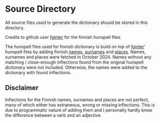 # Source Directory

All source files used to generate the dictionary should be stored in this directory.

Credits to github user [fginter](https://github.com/fginter/hunspell-fi) for the finnish hunspell files.

The hunspell files used for finnish dictionary is build on top of [fginter](https://github.com/fginter/hunspell-fi)' hunspell files by adding finnish [names](https://www.avoindata.fi/data/fi/dataset/none), [surnames](https://www.avoindata.fi/data/fi/dataset/none) and [places](https://www.maanmittauslaitos.fi/nimiston-kyselypalvelu-ogc-api). Names, surnames and places were fetched in October 2024. Names without any matching / close-enough inflections found from the original hunspell dictionary were not included. Otherwise, the names were added to the dictionary with found inflections.

## Disclaimer

Inflections for the Finnish names, surnames and places are not perfect, many of which either has extraneous, wrong or missing inflections. This is due to programmatic nature of adding them and I personally hardly know the difference between a verb and an adjective.

<!--- cspell:ignore fginter --->
